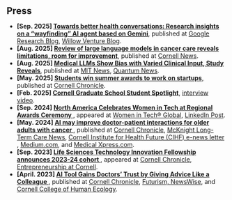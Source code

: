 <h2 id="press" style="margin: 20px 0px 10px;">Press</h2>

<ul>
<li><strong>[Sep. 2025] <a href="https://research.google/blog/towards-better-health-conversations-research-insights-on-a-wayfinding-ai-agent-based-on-gemini/">Towards better health conversations: Research insights on a “wayfinding” AI agent based on Gemini</a></strong>, published at <a href="https://research.google/blog/towards-better-health-conversations-research-insights-on-a-wayfinding-ai-agent-based-on-gemini/">Google Research Blog</a>, <a href="https://thewillowventures.com/research-insights-on-a-wayfinding-ai-agent-based-on-gemini-insights-by-willow-ventures/">Willow Venture Blog</a>.</li>
  
<li><strong>[Aug. 2025] <a href="https://www.human.cornell.edu/news/imported/2025/08/review-large-language-models-cancer-care-reveals-limitations-room-improvement">Review of large language models in cancer care reveals limitations, room for improvement</a></strong>, published at <a href="https://www.human.cornell.edu/news/imported/2025/08/review-large-language-models-cancer-care-reveals-limitations-room-improvement">Cornell News</a>.</li>

<li><strong>[Aug. 2025] <a href="https://quantumzeitgeist.com/medical-llms-show-bias-with-varied-clinical-input-study-reveals/">Medical LLMs Show Bias with Varied Clinical Input, Study Reveals</a></strong>, published at <a href="https://news.mit.edu/2025/llms-factor-unrelated-information-when-recommending-medical-treatments-0623">MIT News</a>, <a href="https://quantumzeitgeist.com/medical-llms-show-bias-with-varied-clinical-input-study-reveals/">Quantum News</a>.</li>
  
<li><strong>[May. 2025] <a href="https://news.cornell.edu/stories/2025/05/students-win-summer-awards-work-startups">Students win summer awards to work on startups</a></strong>, published at <a href="https://news.cornell.edu/stories/2025/05/students-win-summer-awards-work-startups">Cornell Chronicle</a>.</li>
  
<li><strong>[Feb. 2025] <a href="https://gradschool.cornell.edu/spotlights/student-spotlight-yuexing-hao/">Cornell Graduate School Student Spotlight</a></strong>, <a href="https://www.youtube.com/watch?v=zvc9sSQP3m0&t=1s">interview video</a>.</li>

<li><strong>[Sep. 2024] <a href="https://women-in-tech.org/north-america-celebrates-women-in-tech-at-regional-awards-ceremony/"> North America Celebrates Women in Tech at Regional Awards Ceremony </a></strong>, appeared at <a href="https://women-in-tech.org/north-america-celebrates-women-in-tech-at-regional-awards-ceremony/">Women in Tech® Global</a>, <a href="https://www.linkedin.com/posts/womenintechorg_witga24-womenintech-womeninstem-activity-7243337963449794561-PvXX?utm_source=share&utm_medium=member_desktop">LinkedIn Post</a>.</li>

<li><strong>[May. 2024] <a href="https://news.cornell.edu/stories/2024/05/ai-may-improve-doctor-patient-interactions-older-adults-cancer"> AI may improve doctor-patient interactions for older adults with cancer </a></strong>, published at <a href="https://news.cornell.edu/stories/2024/05/ai-may-improve-doctor-patient-interactions-older-adults-cancer">Cornell Chronicle</a>, <a href="https://www.mcknights.com/news/report-ai-tool-could-boost-communication-for-older-adults-with-cancer/">McKnight Long-Term Care News</a>, <a href="https://ihf.cornell.edu/news/cihf-grants-funding-to-yuexing-haos-research-paper/"> Cornell Institute for Health Future (CIHF) e-news letter </a>, <a href="https://medium.com/acm-cscw/can-grandma-be-involved-in-her-next-clinical-decision-b12fc79c5b7">Medium.com</a>, and <a href="https://medicalxpress.com/news/2024-05-ai-doctorpatient-interactions-older-adults.html">Medical Xpress.com</a>.</li>

<li><strong>[Sep. 2023] <a href="https://news.cornell.edu/stories/2023/09/life-sciences-technology-innovation-fellowship-announces-2023-24-cohort"> Life Sciences Technology Innovation Fellowship announces 2023-24 cohort </a></strong>, appeared at <a href="https://news.cornell.edu/stories/2023/09/life-sciences-technology-innovation-fellowship-announces-2023-24-cohort">Cornell Chronicle</a>, <a href="https://eship.cornell.edu/life-sciences-technology-innovation-fellowship-cohort-2023/">Entrepreneurship at Cornell</a>.</li>

<li><strong>[April. 2023] <a href="https://tech.cornell.edu/news/ai-tool-gains-doctors-trust-by-giving-advice-like-a-colleague/"> AI Tool Gains Doctors’ Trust by Giving Advice Like a Colleague </a></strong>, published at <a href="https://news.cornell.edu/stories/2023/04/ai-tool-gains-doctors-trust-giving-advice-colleague">Cornell Chronicle</a>, <a href="https://futurism.com/neoscope/ai-gives-advice-patients-doctors-trust">Futurism, <a href="https://www.newswise.com/articles/ai-tool-gains-doctors-trust-by-giving-advice-like-a-colleague">NewsWise</a>, and <a href="https://www.human.cornell.edu/news/imported/2023/05/human-connection-and-collaboration-are-common-threads-faculty-and-students">Cornell College of Human Ecology</a>.</li>

</ul>
